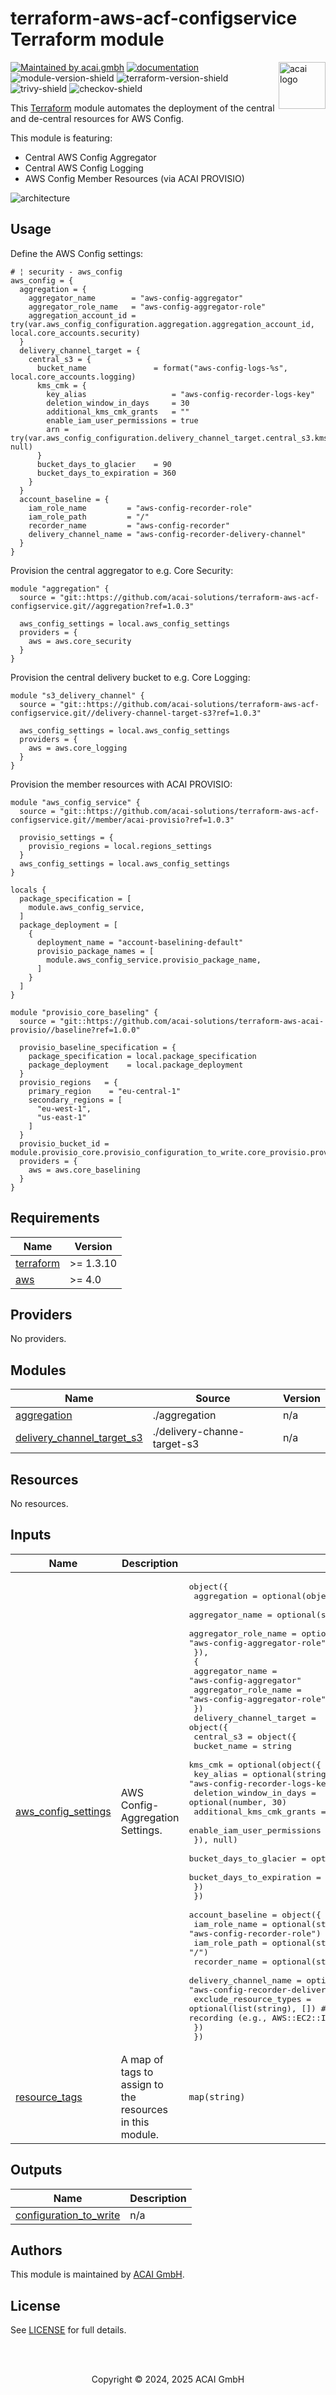 # terraform-aws-acf-configservice Terraform module

<!-- LOGO -->
<a href="https://acai.gmbh">    
  <img src="https://github.com/acai-solutions/acai.public/raw/main/logo/logo_github_readme.png" alt="acai logo" title="ACAI" align="right" height="75" />
</a>

<!-- SHIELDS -->
[![Maintained by acai.gmbh][acai-shield]][acai-url]
[![documentation][acai-docs-shield]][acai-docs-url]  
![module-version-shield]
![terraform-version-shield]  
![trivy-shield]
![checkov-shield]

<!-- BEGIN_ACAI_DOCS -->
This [Terraform][terraform-url] module automates the deployment of the central and de-central resources for AWS Config.

This module is featuring:

- Central AWS Config Aggregator
- Central AWS Config Logging
- AWS Config Member Resources (via ACAI PROVISIO)

![architecture][architecture]

## Usage

Define the AWS Config settings:

```hcl
# ¦ security - aws_config
aws_config = {
  aggregation = {
    aggregator_name        = "aws-config-aggregator"
    aggregator_role_name   = "aws-config-aggregator-role"
    aggregation_account_id = try(var.aws_config_configuration.aggregation.aggregation_account_id, local.core_accounts.security) 
  }
  delivery_channel_target = {    
    central_s3 = {
      bucket_name               = format("aws-config-logs-%s", local.core_accounts.logging)
      kms_cmk = {
        key_alias                   = "aws-config-recorder-logs-key"
        deletion_window_in_days     = 30
        additional_kms_cmk_grants   = ""
        enable_iam_user_permissions = true
        arn = try(var.aws_config_configuration.delivery_channel_target.central_s3.kms_cmk.arn, null)
      }
      bucket_days_to_glacier    = 90
      bucket_days_to_expiration = 360
    }
  }
  account_baseline = {
    iam_role_name         = "aws-config-recorder-role"
    iam_role_path         = "/"
    recorder_name         = "aws-config-recorder"
    delivery_channel_name = "aws-config-recorder-delivery-channel"
  }
}
```

Provision the central aggregator to e.g. Core Security:

```hcl
module "aggregation" {
  source = "git::https://github.com/acai-solutions/terraform-aws-acf-configservice.git//aggregation?ref=1.0.3"

  aws_config_settings = local.aws_config_settings
  providers = {
    aws = aws.core_security
  }
}
```

Provision the central delivery bucket to e.g. Core Logging:

```hcl
module "s3_delivery_channel" {
  source = "git::https://github.com/acai-solutions/terraform-aws-acf-configservice.git//delivery-channel-target-s3?ref=1.0.3"

  aws_config_settings = local.aws_config_settings
  providers = {
    aws = aws.core_logging
  }
}
```

Provision the member resources with ACAI PROVISIO:

```hcl
module "aws_config_service" {
  source = "git::https://github.com/acai-solutions/terraform-aws-acf-configservice.git//member/acai-provisio?ref=1.0.3"

  provisio_settings = {
    provisio_regions = local.regions_settings
  }
  aws_config_settings = local.aws_config_settings
}

locals {
  package_specification = [
    module.aws_config_service,
  ]
  package_deployment = [
    {
      deployment_name = "account-baselining-default"
      provisio_package_names = [
        module.aws_config_service.provisio_package_name,
      ]
    }
  ]
}

module "provisio_core_baseling" {
  source = "git::https://github.com/acai-solutions/terraform-aws-acai-provisio//baseline?ref=1.0.0"

  provisio_baseline_specification = {
    package_specification = local.package_specification
    package_deployment    = local.package_deployment
  }
  provisio_regions   = {
    primary_region    = "eu-central-1"
    secondary_regions = [
      "eu-west-1",
      "us-east-1"
    ]
  }
  provisio_bucket_id = module.provisio_core.provisio_configuration_to_write.core_provisio.provisio_bucket_id
  providers = {
    aws = aws.core_baselining
  }
}
```
<!-- END_ACAI_DOCS -->

<!-- BEGIN_TF_DOCS -->
## Requirements

| Name | Version |
|------|---------|
| <a name="requirement_terraform"></a> [terraform](#requirement\_terraform) | >= 1.3.10 |
| <a name="requirement_aws"></a> [aws](#requirement\_aws) | >= 4.0 |

## Providers

No providers.

## Modules

| Name | Source | Version |
|------|--------|---------|
| <a name="module_aggregation"></a> [aggregation](#module\_aggregation) | ./aggregation | n/a |
| <a name="module_delivery_channel_target_s3"></a> [delivery\_channel\_target\_s3](#module\_delivery\_channel\_target\_s3) | ./delivery-channe-target-s3 | n/a |

## Resources

No resources.

## Inputs

| Name | Description | Type | Default | Required |
|------|-------------|------|---------|:--------:|
| <a name="input_aws_config_settings"></a> [aws\_config\_settings](#input\_aws\_config\_settings) | AWS Config- Aggregation Settings. | <pre>object({<br/>    aggregation = optional(object({<br/>      aggregator_name      = optional(string, "aws-config-aggregator")<br/>      aggregator_role_name = optional(string, "aws-config-aggregator-role")<br/>      }),<br/>      {<br/>        aggregator_name      = "aws-config-aggregator"<br/>        aggregator_role_name = "aws-config-aggregator-role"<br/>    })<br/>    delivery_channel_target = object({<br/>      central_s3 = object({<br/>        bucket_name = string<br/>        kms_cmk = optional(object({<br/>          key_alias                   = optional(string, "aws-config-recorder-logs-key")<br/>          deletion_window_in_days     = optional(number, 30)<br/>          additional_kms_cmk_grants   = string<br/>          enable_iam_user_permissions = optional(bool, true)<br/>        }), null)<br/>        bucket_days_to_glacier    = optional(number, 30)<br/>        bucket_days_to_expiration = optional(number, 180)<br/>      })<br/>    })<br/>    account_baseline = object({<br/>      iam_role_name          = optional(string, "aws-config-recorder-role")<br/>      iam_role_path          = optional(string, "/")<br/>      recorder_name          = optional(string, "aws-config-recorder")<br/>      delivery_channel_name  = optional(string, "aws-config-recorder-delivery-channel")<br/>      exclude_resource_types = optional(list(string), []) # List of AWS resource types to exclude from recording (e.g., AWS::EC2::Instance)<br/>    })<br/>  })</pre> | n/a | yes |
| <a name="input_resource_tags"></a> [resource\_tags](#input\_resource\_tags) | A map of tags to assign to the resources in this module. | `map(string)` | `{}` | no |

## Outputs

| Name | Description |
|------|-------------|
| <a name="output_configuration_to_write"></a> [configuration\_to\_write](#output\_configuration\_to\_write) | n/a |
<!-- END_TF_DOCS -->

<!-- AUTHORS -->
## Authors

This module is maintained by [ACAI GmbH][acai-url].

<!-- LICENSE -->
## License

See [LICENSE][license-url] for full details.

<!-- COPYRIGHT -->
<br />
<br />
<p align="center">Copyright &copy; 2024, 2025 ACAI GmbH</p>

<!-- MARKDOWN LINKS & IMAGES -->
[acai-shield]: https://img.shields.io/badge/maintained_by-acai.gmbh-CB224B?style=flat
[acai-docs-shield]: https://img.shields.io/badge/documentation-docs.acai.gmbh-CB224B?style=flat
[acai-url]: https://acai.gmbh
[acai-docs-url]: https://docs.acai.gmbh
[module-version-shield]: https://img.shields.io/badge/module_version-1.0.3-CB224B?style=flat
[module-release-url]: https://github.com/acai-solutions/terraform-aws-acf-configservice/releases
[terraform-version-shield]: https://img.shields.io/badge/tf-%3E%3D1.3.10-blue.svg?style=flat&color=blueviolet
[trivy-shield]: https://img.shields.io/badge/trivy-passed-green
[checkov-shield]: https://img.shields.io/badge/checkov-passed-green
[architecture]: ./docs/terraform-aws-acf-configservice.png
[license-url]: https://github.com/acai-solutions/terraform-aws-acf-configservice/tree/main/LICENSE.md
[terraform-url]: https://www.terraform.io
[example-central-url]: ./examples/central
[example-member-provisio-rendered-url]: ./examples/member-provisio/rendered
[example-member-provisio]: ./examples/member-provisio
